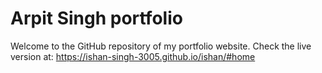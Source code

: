 # Arpit Singh portfolio

Welcome to the GitHub repository of my portfolio website. Check the live version at: https://ishan-singh-3005.github.io/ishan/#home
